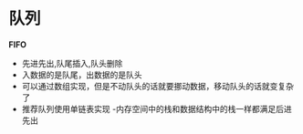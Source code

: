 # 队列
**FIFO**
- 先进先出,队尾插入,队头删除 
- 入数据的是队尾，出数据的是队头
- 可以通过数组实现，但是不动队头的话就要挪动数据，移动队头的话就变复杂了
- 推荐队列使用单链表实现
-内存空间中的栈和数据结构中的栈一样都满足后进先出